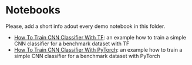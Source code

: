 # Notebooks

Please, add a short info adout every demo notebook in this folder.

* [How To Train CNN Classifier With TF](How_To_Train_CNN_Classifier_With_TF.ipynb): an example how to train a simple CNN classifier for a benchmark dataset with TF
* [How To Train CNN Classifier With PyTorch](How_To_Train_CNN_Classifier_With_Pytorch.ipynb): an example how to train a simple CNN classifier for a benchmark dataset with PyTorch